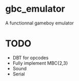 gbc_emulator
============

A functionnal gameboy emulator

TODO
===========
- DBT for opcodes
- Fully implement MBC{2,3}
- Sound
- Serial
